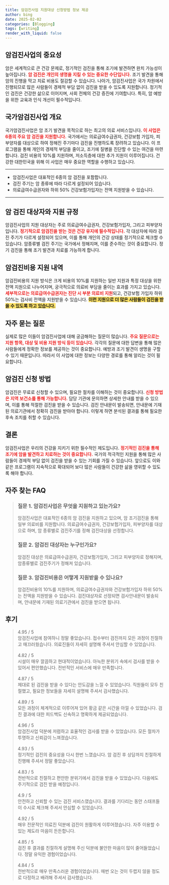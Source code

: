 ```yaml
---
title: 암검진사업 지원대상 신청방법 정보 제공
author: bing
date: 2025-02-02
categories: [Blogging]
tags: [writing]
render_with_liquid: false
---
```



<h2 id='암검진사업의 중요성'>암검진사업의 중요성</h2>

<p>암은 세계적으로 큰 건강 문제로, 정기적인 검진을 통해 조기에 발견하면 완치 가능성이 높아집니다. <b><span style="color: #ee2323;">암 검진은 개인의 생명을 지킬 수 있는 중요한 수단입니다.</span></b> 조기 발견을 통해 암의 진행을 막고 치료 비용도 절감할 수 있습니다. 나아가, 암검진사업은 국가 차원에서 진행되므로 많은 사람들이 경제적 부담 없이 검진을 받을 수 있도록 지원합니다. 정기적인 검진은 건강한 삶으로 이어지며, 사회 전체의 건강 증진에 기여합니다. 특히, 암 예방을 위한 교육과 인식 개선이 필수적입니다.</p>

<h2 id='국가암검진사업 개요'>국가암검진사업 개요</h2>

<p>국가암검진사업은 암 조기 발견을 목적으로 하는 최고의 의료 서비스입니다. <b><span style="color: #ee2323;">이 사업은 6종의 주요 암 검진을 지원합니다.</span></b> 국가에서는 의료급여수급권자, 건강보험 가입자, 피부양자를 대상으로 하여 정해진 주기마다 검진을 진행하도록 장려하고 있습니다. 이 프로그램을 통해 개인의 경제적 부담을 줄이고, 조기에 질병을 진단할 수 있는 여건을 마련합니다. 검진 비용의 10%를 지원하며, 저소득층에 대한 추가 지원이 이루어집니다. 건강한 대한민국을 위해 이 사업은 매우 중요한 역할을 수행하고 있습니다.</p>

<hr />

<ul>
    <li>암검진사업은 대표적인 6종의 암 검진을 포함합니다.</li>
    <li>검진 주기는 암 종류에 따라 다르게 설정되어 있습니다.</li>
    <li>의료급여수급권자와 하위 50% 건강보험가입자는 전액 지원받을 수 있습니다.</li>
</ul>

<hr />

<h2 id='암 검진 대상자와 지원 규정'>암 검진 대상자와 지원 규정</h2>

<p>암검진사업의 지원 대상자는 주로 의료급여수급권자, 건강보험가입자, 그리고 피부양자입니다. <b><span style="color: #ee2323;">정기적으로 암검진을 받는 것은 건강 유지에 필수적입니다.</span></b> 각 대상자에 따라 검진 주기가 다르게 설정되어 있으며, 이를 통해 개인의 건강 상태를 정기적으로 체크할 수 있습니다. 암종류별 검진 주기는 국가에서 정해지며, 이를 준수하는 것이 중요합니다. 정기 검진을 통해 조기 발견과 치료를 가능하게 합니다.</p>

<h2 id='암검진비용 지원 내역'>암검진비용 지원 내역</h2>

<p>암검진비용의 지원 방식은 크게 비용의 10%를 지원하는 일반 지원과 특정 대상을 위한 전액 지원으로 나누어지며, 궁극적으로 의료비 부담을 줄이는 효과를 가지고 있습니다. <b><span style="color: #ee2323;">세부적으로는 의료급여수급권자는 진단 시 부분 의료비 지원</span></b>되고, 건강보험 가입자 하위 50%는 검사비 전액을 지원받을 수 있습니다. <b><span style="background-color: #ffe066;">이런 지원으로 더 많은 사람들이 검진을 받을 수 있도록 하고 있습니다.</span></b></p>

<h2 id='자주 묻는 질문'>자주 묻는 질문</h2>

<p>실제로 많은 이들이 암검진사업에 대해 궁금해하는 질문이 많습니다. <b><span style="color: #ee2323;">주요 질문으로는 지원 항목, 대상 및 비용 지원 방식 등이 있습니다.</span></b> 각각의 질문에 대한 답변을 통해 많은 사람들에게 정확한 정보를 제공하는 것이 중요합니다. 예방과 조기 발견이 생명을 구할 수 있기 때문입니다. 따라서 이 사업에 대한 정보는 다양한 경로를 통해 알리는 것이 필요합니다.</p>

<h2 id='암검진 신청 방법'>암검진 신청 방법</h2>

<p>암검진은 무료로 신청할 수 있으며, 필요한 절차를 이해하는 것이 중요합니다. <b><span style="color: #ee2323;">신청 방법은 지역 보건소를 통해 가능합니다.</span></b> 담당 기관에 문의하면 상세한 안내를 받을 수 있으며, 이를 통해 적절한 검진을 받을 수 있습니다. 검진 안내문이 발송되면, 안내문에 기재된 의료기관에서 정확히 검진을 받아야 합니다. 이렇게 하면 분석된 결과를 통해 필요한 후속 조치를 취할 수 있습니다.</p>

<h2 id='결론'>결론</h2>

<p>암검진사업은 우리의 건강을 지키기 위한 필수적인 제도입니다. <b><span style="color: #ee2323;">정기적인 검진을 통해 조기에 암을 발견하고 치료하는 것이 중요합니다.</span></b> 국가의 적극적인 지원을 통해 많은 사람들이 경제적 부담 없이 검진을 받을 수 있는 기회를 가질 수 있습니다. 앞으로도 이와 같은 프로그램이 지속적으로 확대되어 보다 많은 사람들이 건강한 삶을 영위할 수 있도록 해야 합니다.</p>


<h2 id='자주_찾는_FAQ'>자주 찾는 FAQ</h2>
<div itemscope="" itemtype="https://schema.org/FAQPage"> 
<blockquote> 
<div itemscope="" itemprop="mainEntity" itemtype="https://schema.org/Question"> 
<h3 itemprop="name">질문 1. 암검진사업은 무엇을 지원하고 있는가요?</h3> 
<div itemscope="" itemprop="acceptedAnswer" itemtype="https://schema.org/Answer"> 
<span itemprop="text"> 
<p>암검진사업은 대표적인 6종의 암 검진을 지원하고 있으며, 암 조기검진을 통해 일부 의료비를 지원합니다. 의료급여수급권자, 건강보험가입자, 피부양자를 대상으로 하며, 암 종류별로 검진주기를 정해 검진대상을 선정합니다.</p> 
</span> 
</div> 
</div> 

<div itemscope="" itemprop="mainEntity" itemtype="https://schema.org/Question"> 
<h3 itemprop="name">질문 2. 암검진 대상자는 누구인가요?</h3> 
<div itemscope="" itemprop="acceptedAnswer" itemtype="https://schema.org/Answer"> 
<span itemprop="text"> 
<p>암검진 대상은 의료급여수급권자, 건강보험가입자, 그리고 피부양자로 정해지며, 암종류별로 검진주기가 정해져 있습니다.</p> 
</span> 
</div> 
</div> 

<div itemscope="" itemprop="mainEntity" itemtype="https://schema.org/Question"> 
<h3 itemprop="name">질문 3. 암검진비용은 어떻게 지원받을 수 있나요?</h3> 
<div itemscope="" itemprop="acceptedAnswer" itemtype="https://schema.org/Answer"> 
<span itemprop="text"> 
<p>암검진비용의 10%를 지원하며, 의료급여수급권자와 건강보험가입자 하위 50%는 전액을 지원받을 수 있습니다. 검진대상자로 선정되면 검사안내문이 발송되며, 안내문에 기재된 의료기관에서 검진을 받으면 됩니다.</p> 
</span> 
</div> 
</div> 
</blockquote> 
</div>
<h2 id='후기'>후기</h2>
<div itemscope itemtype="https://schema.org/Product">
  <blockquote>
  <div itemprop="review" itemscope itemtype="https://schema.org/Review">
      <div itemprop="reviewRating" itemscope itemtype="https://schema.org/Rating"> <span itemprop="ratingValue">4.95</span> / <span itemprop="bestRating">5</span> </div>
      <span itemprop="reviewBody">암검진사업에 참여하니 정말 좋았습니다. 접수부터 검진까지 모든 과정이 친절하고 매끄러웠습니다. 의료진들이 자세히 설명해 주셔서 안심할 수 있었습니다.</span>
  </div>
  <br>
  <div itemprop="review" itemscope itemtype="https://schema.org/Review">
      <div itemprop="reviewRating" itemscope itemtype="https://schema.org/Rating"> <span itemprop="ratingValue">4.82</span> / <span itemprop="bestRating">5</span> </div>
      <span itemprop="reviewBody">시설이 매우 깔끔하고 현대적이었습니다. 아늑한 분위기 속에서 검사를 받을 수 있어서 편안했습니다. 전반적인 서비스에 매우 만족합니다.</span>
  </div>
  <br>
  <div itemprop="review" itemscope itemtype="https://schema.org/Review">
      <div itemprop="reviewRating" itemscope itemtype="https://schema.org/Rating"> <span itemprop="ratingValue">4.87</span> / <span itemprop="bestRating">5</span> </div>
      <span itemprop="reviewBody">제대로 된 검진을 받을 수 있다는 안도감을 느낄 수 있었습니다. 직원들이 모두 친절했고, 필요한 정보들을 자세히 설명해 주셔서 감사했습니다.</span>
  </div>
  <br>
  <div itemprop="review" itemscope itemtype="https://schema.org/Review">
      <div itemprop="reviewRating" itemscope itemtype="https://schema.org/Rating"> <span itemprop="ratingValue">4.89</span> / <span itemprop="bestRating">5</span> </div>
      <span itemprop="reviewBody">모든 과정이 체계적으로 이루어져 있어 황금 같은 시간을 아낄 수 있었습니다. 검진 결과에 대한 피드백도 신속하고 명확하게 제공되었습니다.</span>
  </div>
  <br>
  <div itemprop="review" itemscope itemtype="https://schema.org/Review">
      <div itemprop="reviewRating" itemscope itemtype="https://schema.org/Rating"> <span itemprop="ratingValue">4.96</span> / <span itemprop="bestRating">5</span> </div>
      <span itemprop="reviewBody">암검진사업 덕분에 저렴하고 효율적인 검사를 받을 수 있었습니다. 모든 절차가 투명하고 신뢰감이 느껴졌습니다.</span>
  </div>
  <br>
  <div itemprop="review" itemscope itemtype="https://schema.org/Review">
      <div itemprop="reviewRating" itemscope itemtype="https://schema.org/Rating"> <span itemprop="ratingValue">4.93</span> / <span itemprop="bestRating">5</span> </div>
      <span itemprop="reviewBody">정기적인 검진의 중요성을 다시 한번 느꼈습니다. 암 검진 후 상담까지 친절하게 진행해 주셔서 정말 좋았습니다.</span>
  </div>
  <br>
  <div itemprop="review" itemscope itemtype="https://schema.org/Review">
      <div itemprop="reviewRating" itemscope itemtype="https://schema.org/Rating"> <span itemprop="ratingValue">4.83</span> / <span itemprop="bestRating">5</span> </div>
      <span itemprop="reviewBody">전반적으로 친절하고 편안한 분위기에서 검진을 받을 수 있었습니다. 다음에도 주기적으로 검진 받을 예정입니다.</span>
  </div>
  <br>
  <div itemprop="review" itemscope itemtype="https://schema.org/Review">
      <div itemprop="reviewRating" itemscope itemtype="https://schema.org/Rating"> <span itemprop="ratingValue">4.9</span> / <span itemprop="bestRating">5</span> </div>
      <span itemprop="reviewBody">안전하고 신뢰할 수 있는 검진 서비스였습니다. 결과를 기다리는 동안 스태프들이 수시로 체크해 주셔서 안심할 수 있었습니다.</span>
  </div>
  <br>
  <div itemprop="review" itemscope itemtype="https://schema.org/Review">
      <div itemprop="reviewRating" itemscope itemtype="https://schema.org/Rating"> <span itemprop="ratingValue">4.92</span> / <span itemprop="bestRating">5</span> </div>
      <span itemprop="reviewBody">매우 전문적인 의료진 덕분에 검진이 원활하게 이루어졌습니다. 자주 이용할 수 있는 제도라 마음이 든든합니다.</span>
  </div>
  <br>
  <div itemprop="review" itemscope itemtype="https://schema.org/Review">
      <div itemprop="reviewRating" itemscope itemtype="https://schema.org/Rating"> <span itemprop="ratingValue">4.85</span> / <span itemprop="bestRating">5</span> </div>
      <span itemprop="reviewBody">검진 후 결과를 친절하게 설명해 주신 덕분에 불안한 마음이 많이 줄어들었습니다. 정말 유익한 경험이었습니다.</span>
  </div>
  <br>
  <div itemprop="review" itemscope itemtype="https://schema.org/Review">
      <div itemprop="reviewRating" itemscope itemtype="https://schema.org/Rating"> <span itemprop="ratingValue">4.84</span> / <span itemprop="bestRating">5</span> </div>
      <span itemprop="reviewBody">전반적으로 매우 만족스러운 경험이었습니다. 매번 오는 것이 두렵지 않을 정도로 다정하고 배려해 주셔서 감사했습니다.</span>
  </div>
  </blockquote>
</div>
